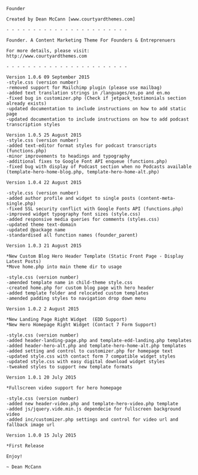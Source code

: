 	Founder

	Created by Dean McCann [www.courtyardthemes.com]

	- - - - - - - - - - - - - - - - - - - - - - -

	Founder. A Content Marketing Theme For Founders & Entreprenuers

	For more details, please visit:
	http://www.courtyardthemes.com

	- - - - - - - - - - - - - - - - - - - - - - -

	Version 1.0.6 09 September 2015
	-style.css (version number)
	-removed support for Mailchimp plugin (please use mailbag)
	-added text translation strings in /languages/en.po and en.mo
	-fixed bug in customizer.php (Check if jetpack_testimonials section already exists)
	-updated documentation to include instructions on how to add static page
	-updated documentation to include instructions on how to add podcast transcription styles

	Version 1.0.5 25 August 2015
	-style.css (version number)
	-added text-editor format styles for podcast transcripts (functions.php)
	-minor improvements to headings and typography
	-additional fixes to Google Font API enqueue (functions.php)
	-fixed bug with display of Podcast section when no Podcasts available (template-hero-home-blog.php, template-hero-home-alt.php)

	Version 1.0.4 22 August 2015

	-style.css (version number)
	-added author profile and widget to single posts (content-meta-single.php)
	-fixed SSL security conflict with Google Fonts API (functions.php)
	-improved widget typography font sizes (style.css)
	-added responsive media queries for comments (styles.css)
	-updated theme text-domain
	-updated @package name
	-standardised all function names (founder_parent)

	Version 1.0.3 21 August 2015

	*New Custom Blog Hero Header Template (Static Front Page - Display Latest Posts)
	*Move home.php into main theme dir to usage

	-style.css (version number)	
	-amended template name in child-theme style.css
	-created home.php for custom blog page with hero header
	-added template folder and relocated custom templates
	-amended padding styles to navigation drop down menu

	Version 1.0.2 2 August 2015

	*New Landing Page Right Widget  (EDD Support)
	*New Hero Homepage Right Widget (Contact 7 Form Support)
	
	-style.css (version number)	
	-added header-landing-page.php and template-edd-landing.php templates
	-added header-hero-alt.php and template-hero-home-alt.php templates
	-added setting and control to customizer.php for homepage text
	-updated style.css with contact form 7 compatible widget styles
	-updated style.css with easy digital download widget styles
	-tweaked styles to support new template formats

	Version 1.0.1 20 July 2015
	
	*Fullscreen video support for hero homepage
	
	-style.css (version number)	
	-added new header-video.php and template-hero-video.php template
	-added js/jquery.vide.min.js dependecie for fullscreen background video
	-added inc/customizer.php settings and control for video url and fallback image url

	Version 1.0.0 15 July 2015
	
	*First Release	

	Enjoy!

	~ Dean McCann